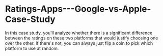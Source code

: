 # Ratings-Apps---Google-vs-Apple-Case-Study
In this case study, you'll analyze whether there is a significant difference between the ratings on these two platforms that would justify choosing one over the other. If there's not, you can always just flip a coin to pick which platform to use at random. 
